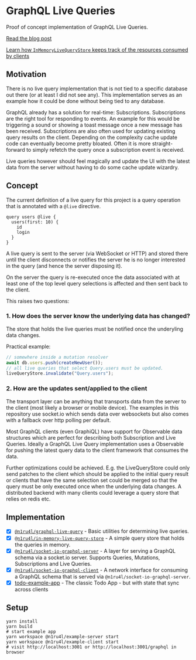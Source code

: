 # GraphQL Live Queries

Proof of concept implementation of GraphQL Live Queries.

[Read the blog post](https://dev.to/n1ru4l/graphql-live-queries-with-socket-io-4mh6)

[Learn how `InMemoryLiveQueryStore` keeps track of the resources consumed by clients](https://dev.to/n1ru4l/collecting-graphql-live-query-resource-identifier-with-graphql-tools-5fm5)

## Motivation

There is no live query implementation that is not tied to a specific database out there (or at least I did not see any). This implementation serves as an example how it could be done without being tied to any database.

GraphQL already has a solution for real-time: Subscriptions. Subscriptions are the right tool for responding to events. An example for this would be triggering a sound or showing a toast message once a new message has been received. Subscriptions are also often used for updating existing query results on the client. Depending on the complexity cache update code can eventually become pretty bloated. Often it is more straight-forward to simply refetch the query once a subscription event is received.

Live queries however should feel magically and update the UI with the latest data from the server without having to do some cache update wizardry.

## Concept

The current definition of a live query for this project is a query operation that is annotated with a `@live` directive.

```gql
query users @live {
  users(first: 10) {
    id
    login
  }
}
```

A live query is sent to the server (via WebSocket or HTTP) and stored there until the client disconnects or notifies the server he is no longer interested in the query (and hence the server disposing it).

On the server the query is re-executed once the data associated with at least one of the top level query selections is affected and then sent back to the client.

This raises two questions:

### 1. How does the server know the underlying data has changed?

The store that holds the live queries must be notified once the underyling data changes.

Practical example:

```js
// somewhere inside a mutation resolver
await db.users.push(createNewUser());
// all live queries that select Query.users must be updated.
liveQueryStore.invalidate("Query.users");
```

### 2. How are the updates sent/applied to the client

The transport layer can be anything that transports data from the server to the client (most likely a browser or mobile device). The examples in this repository use socket.io which sends data over websockets but also comes with a fallback over http polling per default.

Most GraphQL clients (even GraphiQL) have support for Observable data structures which are perfect for describing both Subscription and Live Queries. Ideally a GraphQL Live Query implementation uses a Observable for pushing the latest query data to the client framework that consumes the data.

Further optimizations could be achieved. E.g. the LiveQueryStore could only send patches to the client which should be applied to the initial query result or clients that have the same selection set could be merged so that the query must be only executed once when the underlying data changes. A distributed backend with many clients could leverage a query store that relies on redis etc.

## Implementation

- [x] [`@n1ru4l/graphql-live-query`](packages/graphql-live-query) - Basic utilities for determining live queries.
- [x] [`@n1ru4l/in-memory-live-query-store`](packages/in-memory-live-query-store) - A simple query store that holds the queries in memory.
- [x] [`@n1ru4l/socket-io-graphql-server`](packages/socket-io-graphql-server) - A layer for serving a GraphQL schema via a socket.io server. Supports Queries, Mutations, Subscriptions and Live Queries.
- [x] [`@n1ru4l/socket-io-graphql-client`](packages/socket-io-graphql-client) - A network interface for consuming a GraphQL schema that is served via `@n1ru4l/socket-io-graphql-server`.
- [x] [todo-example-app](packages/todo-example) - The classic Todo App - but with state that sync across clients

## Setup

```
yarn install
yarn build
# start example app
yarn workspace @n1ru4l/example-server start
yarn workspace @n1ru4l/example-client start
# visit http://localhost:3001 or http://localhost:3001/graphql in browser
```
